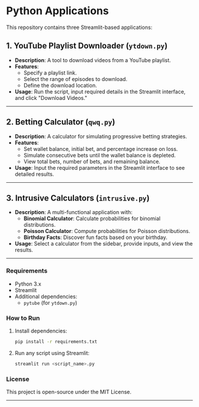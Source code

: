 # Python Applications

This repository contains three Streamlit-based applications:

## 1. **YouTube Playlist Downloader (`ytdown.py`)**
- **Description**: A tool to download videos from a YouTube playlist.
- **Features**:
  - Specify a playlist link.
  - Select the range of episodes to download.
  - Define the download location.
- **Usage**:
  Run the script, input required details in the Streamlit interface, and click "Download Videos."

---

## 2. **Betting Calculator (`qwq.py`)**
- **Description**: A calculator for simulating progressive betting strategies.
- **Features**:
  - Set wallet balance, initial bet, and percentage increase on loss.
  - Simulate consecutive bets until the wallet balance is depleted.
  - View total bets, number of bets, and remaining balance.
- **Usage**:
  Input the required parameters in the Streamlit interface to see detailed results.

---

## 3. **Intrusive Calculators (`intrusive.py`)**
- **Description**: A multi-functional application with:
  - **Binomial Calculator**: Calculate probabilities for binomial distributions.
  - **Poisson Calculator**: Compute probabilities for Poisson distributions.
  - **Birthday Facts**: Discover fun facts based on your birthday.
- **Usage**:
  Select a calculator from the sidebar, provide inputs, and view the results.

---

### Requirements
- Python 3.x
- Streamlit
- Additional dependencies:
  - `pytube` (for `ytdown.py`)

### How to Run
1. Install dependencies:  
   ```bash
   pip install -r requirements.txt
   ```
2. Run any script using Streamlit:  
   ```bash
   streamlit run <script_name>.py
   ```

### License
This project is open-source under the MIT License.

---
